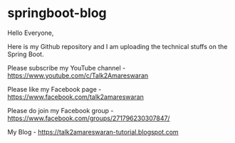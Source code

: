 # springboot-blog

Hello Everyone,

Here is my Github repository and I am uploading the technical stuffs on the Spring Boot.

Please subscribe my YouTube channel - https://www.youtube.com/c/Talk2Amareswaran

Please like my Facebook page - https://www.facebook.com/talk2amareswaran

Please do join my Facebook group - https://www.facebook.com/groups/271796230307847/

My Blog - https://talk2amareswaran-tutorial.blogspot.com
